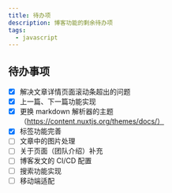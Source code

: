 ```yaml
---
title: 待办项
description: 博客功能的剩余待办项
tags:
  - javascript
---
```


## 待办事项

- [x] 解决文章详情页面滚动条超出的问题
- [x] 上一篇、下一篇功能实现
- [x] 更换 markdown 解析器的主题（https://content.nuxtjs.org/themes/docs/）
- [x] 标签功能完善
- [ ] 文章中的图片处理
- [ ] 关于页面（团队介绍）补充
- [ ] 博客发文的 CI/CD 配置
- [ ] 搜索功能实现
- [ ] 移动端适配
